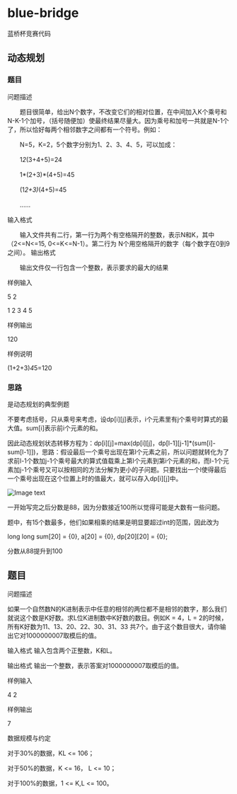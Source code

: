 # blue-bridge

蓝桥杯竞赛代码

## 动态规划

### 题目

问题描述

　　题目很简单，给出N个数字，不改变它们的相对位置，在中间加入K个乘号和N-K-1个加号，（括号随便加）使最终结果尽量大。因为乘号和加号一共就是N-1个了，所以恰好每两个相邻数字之间都有一个符号。例如：
  
　　N=5，K=2，5个数字分别为1、2、3、4、5，可以加成：
  
　　1*2*(3+4+5)=24
  
　　1*(2+3)*(4+5)=45
  
　　(1*2+3)*(4+5)=45
  
　　……
  
输入格式

　　输入文件共有二行，第一行为两个有空格隔开的整数，表示N和K，其中（2<=N<=15, 0<=K<=N-1）。第二行为 N个用空格隔开的数字（每个数字在0到9之间）。
输出格式

　　输出文件仅一行包含一个整数，表示要求的最大的结果
  
样例输入

5 2

1 2 3 4 5

样例输出

120

样例说明

(1+2+3)*4*5=120

### 思路

是动态规划的典型例题

不要考虑括号，只从乘号来考虑，设dp[i][j]表示，i个元素里有j个乘号时算式的最大值。sum[i]表示前i个元素的和。

因此动态规划状态转移方程为：dp[i][j]=max(dp[i][j]，dp[l-1][j-1]*(sum[i]-sum[l-1]])，思路：假设最后一个乘号出现在第l个元素之前，所以问题就转化为了求前l-1个数加j-1个乘号最大的算式值载乘上第l个元素到第i个元素的和，而l-1个元素加j-1个乘号又可以按相同的方法分解为更小的子问题。只要找出一个l使得最后一个乘号出现在这个位置上时的值最大，就可以存入dp[i][j]中。

![Image text](https://github.com/naginoasukara/blue-bridge/blob/master/image/1.png)

一开始写完之后分数是88，因为分数接近100所以觉得可能是大数有一些问题。

题中，有15个数最多，他们如果相乘的结果是明显要超过int的范围，因此改为 

long long sum[20] = {0}, a[20] = {0}, dp[20][20] = {0};

分数从88提升到100

## 题目

问题描述

如果一个自然数N的K进制表示中任意的相邻的两位都不是相邻的数字，那么我们就说这个数是K好数。求L位K进制数中K好数的数目。例如K = 4，L = 2的时候，所有K好数为11、13、20、22、30、31、33 共7个。由于这个数目很大，请你输出它对1000000007取模后的值。

输入格式
输入包含两个正整数，K和L。

输出格式
输出一个整数，表示答案对1000000007取模后的值。

样例输入

4 2

样例输出

7

数据规模与约定

对于30%的数据，KL <= 106；

对于50%的数据，K <= 16， L <= 10；

对于100%的数据，1 <= K,L <= 100。
